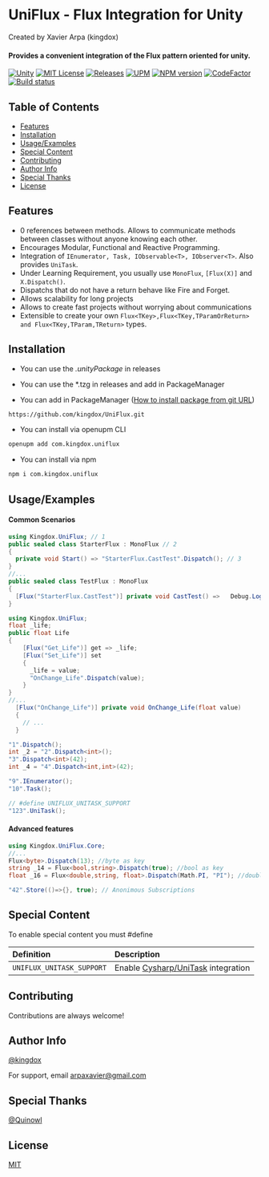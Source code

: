 
<!-- ![Logo](https://kingdox.github.io/assets/img/uniflux.png) -->

UniFlux - Flux Integration for Unity
===
Created by Xavier Arpa (kingdox)

#### Provides a convenient integration of the Flux pattern oriented for unity.
[![Unity](https://img.shields.io/badge/Unity-2019+-black.svg)](https://unity3d.com/pt/get-unity/download/archive)
[![MIT License](https://img.shields.io/badge/License-MIT-green.svg)](https://choosealicense.com/licenses/mit/)
[![Releases](https://img.shields.io/github/release/kingdox/UniFlux.svg)](https://github.com/kingdox/UniFlux/releases)
[![UPM](https://img.shields.io/npm/v/com.kingdox.uniflux?label=openupm&registry_uri=https://package.openupm.com)](https://openupm.com/packages/com.kingdox.uniflux/)
<span class="badge-npmversion"><a href="https://npmjs.org/package/com.kingdox.uniflux" title="View this project on NPM"><img src="https://img.shields.io/npm/v/com.kingdox.uniflux.svg" alt="NPM version" /></a></span>
[![CodeFactor](https://www.codefactor.io/repository/github/kingdox/uniflux/badge)](https://www.codefactor.io/repository/github/kingdox/uniflux)
[![Build status](https://ci.appveyor.com/api/projects/status/712fvbpoio49ee91?svg=true)](https://ci.appveyor.com/project/kingdox/uniflux)


## Table of Contents

- [Features](#features)
- [Installation](#installation)
- [Usage/Examples](#usage-examples)
- [Special Content](#special-content)
- [Contributing](#contributing)
- [Author Info](#author-info)
- [Special Thanks](#special-thanks)
- [License](#license)

## Features

- 0 references between methods. Allows to communicate methods between classes without anyone knowing each other.
- Encourages Modular, Functional and Reactive Programming.
- Integration of `IEnumerator, Task, IObservable<T>, IObserver<T>`. Also provides `UniTask`.
- Under Learning Requirement, you usually use `MonoFlux`, `[Flux(X)]` and `X.Dispatch()`.
- Dispatchs that do not have a return behave like Fire and Forget.
- Allows scalability for long projects
- Allows to create fast projects without worrying about communications
- Extensible to create your own `Flux<TKey>,Flux<TKey,TParamOrReturn> and Flux<TKey,TParam,TReturn>` types.


## Installation

- You can use the *.unityPackage* in releases

- You can use the *.tzg in releases and add in PackageManager

- You can add in PackageManager ([How to install package from git URL](https://docs.unity3d.com/Manual/upm-ui-giturl.html))
```bash
https://github.com/kingdox/UniFlux.git
```
- You can install via openupm CLI
```bash
openupm add com.kingdox.uniflux
```
- You can install via npm
```bash
npm i com.kingdox.uniflux
```
## Usage/Examples
#### Common Scenarios
```csharp
using Kingdox.UniFlux; // 1
public sealed class StarterFlux : MonoFlux // 2
{
  private void Start() => "StarterFlux.CastTest".Dispatch(); // 3
}
//...
public sealed class TestFlux : MonoFlux 
{
  [Flux("StarterFlux.CastTest")] private void CastTest() =>   Debug.Log("Hello World"); // 4
}
```

```cs
using Kingdox.UniFlux;
float _life;
public float Life
{
    [Flux("Get_Life")] get => _life;
    [Flux("Set_Life")] set 
    {
      _life = value;
      "OnChange_Life".Dispatch(value);
    }
}
//...
  [Flux("OnChange_Life")] private void OnChange_Life(float value)
  {
    // ...
  }
```

```cs
"1".Dispatch();
int _2 = "2".Dispatch<int>();
"3".Dispatch<int>(42);
int _4 = "4".Dispatch<int,int>(42);
```

```cs
"9".IEnumerator();
"10".Task();
```

```cs
// #define UNIFLUX_UNITASK_SUPPORT
"123".UniTask();
```

#### Advanced features

```cs
using Kingdox.UniFlux.Core;
//...
Flux<byte>.Dispatch(13); //byte as key
string _14 = Flux<bool,string>.Dispatch(true); //bool as key
float _16 = Flux<double,string, float>.Dispatch(Math.PI, "PI"); //double as key
```

```cs
"42".Store(()=>{}, true); // Anonimous Subscriptions
```


## Special Content

To enable special content you must #define

| Definition | Description                |
| :-------- | :------------------------- |
| `UNIFLUX_UNITASK_SUPPORT` | Enable [Cysharp/UniTask]("https://github.com/Cysharp/UniTask") integration |


## Contributing

Contributions are always welcome!


## Author Info

[@kingdox](https://github.com/kingdox/)

For support, email arpaxavier@gmail.com

## Special Thanks

[@Quinowl](https://github.com/Quinowl)

## License

[MIT](https://choosealicense.com/licenses/mit/)

